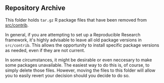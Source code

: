 ## Repository Archive

This folder holds `tar.gz` R package files that have been removed from
[src/contrib](../src/contrib).

In general, if you are attempting to set up a Reproducible Research
framework, it's highly advisable to leave all old package versions in
`src/contrib`. This allows the opportunity to install specific package
versions as needed, even if they are not current.

In some circumstances, it might be desirable or even neccesary to make
some packages unavailable. The easiest way to do this is, of course,
to simply delete those files. However, moving the files to this folder
will allow you to easily revert your decision should you decide to do
so.
